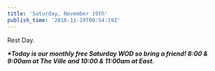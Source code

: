 ```yaml
---
title: 'Saturday, November 19th'
publish_time: '2016-11-19T00:54:19Z'
---
```


Rest Day.

***\*Today is our monthly free Saturday WOD so bring a friend! 8:00 &
9:00am at The Ville and 10:00 & 11:00am at East.***
